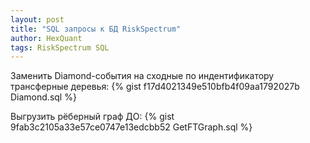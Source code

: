 ```yaml
---
layout: post
title: "SQL запросы к БД RiskSpectrum"
author: HexQuant
tags: RiskSpectrum SQL
---
```


Заменить Diamond-события на сходные по индентификатору трансферные деревья:
{% gist f17d4021349e510bfb4f09aa1792027b Diamond.sql %}

Выгрузить рёберный граф ДО:
{% gist 9fab3c2105a33e57ce0747e13edcbb52 GetFTGraph.sql %}
